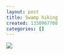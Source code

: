 ```yaml
---
layout: post
title: Swamp hiking
created: 1330967700
categories: []
---
```

<img src="http://27.media.tumblr.com/tumblr_m1ba1sj1Cb1rsr8w3o1_500.jpg"/><br/><br/>
